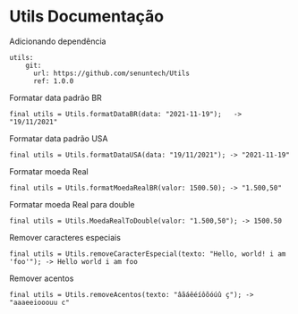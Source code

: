 
# Utils Documentação

Adicionando dependência
```
utils:
    git:
      url: https://github.com/senuntech/Utils
      ref: 1.0.0
```



Formatar data padrão BR 

```
final utils = Utils.formatDataBR(data: "2021-11-19");   -> "19/11/2021"
```

Formatar data padrão USA

```
final utils = Utils.formatDataUSA(data: "19/11/2021"); -> "2021-11-19"
```

Formatar moeda Real

```
final utils = Utils.formatMoedaRealBR(valor: 1500.50); -> "1.500,50"
```

Formatar moeda Real para double

```
final utils = Utils.MoedaRealToDouble(valor: "1.500,50"); -> 1500.50
```

Remover caracteres especiais

```
final utils = Utils.removeCaracterEspecial(texto: "Hello, world! i am 'foo'"); -> Hello world i am foo
```

Remover acentos

```
final utils = Utils.removeAcentos(texto: "âãáêéíôõóúû ç"); -> "aaaeeiooouu c"
```






